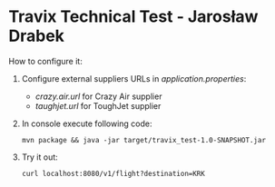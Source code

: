 # Travix Technical Test - Jarosław Drabek

How to configure it:
1. Configure external suppliers URLs in *application.properties*:

    * *crazy.air.url* for Crazy Air supplier
    * *taughjet.url* for ToughJet supplier
2. In console execute following code: 
    ```
    mvn package && java -jar target/travix_test-1.0-SNAPSHOT.jar
    ```
3. Try it out: 
    ```
    curl localhost:8080/v1/flight?destination=KRK
    ```
    

